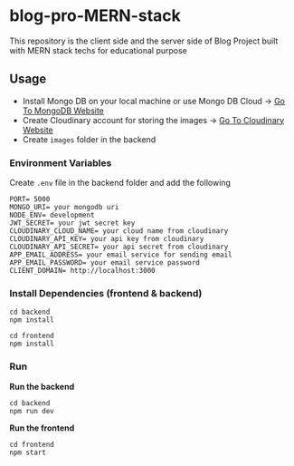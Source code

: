 # blog-pro-MERN-stack
This repository is the client side and the server side of Blog Project built with MERN stack techs  for educational purpose 


## Usage
- Install Mongo DB on your local machine or use Mongo DB Cloud -> [Go To MongoDB Website](https://www.mongodb.com)
- Create Cloudinary account for storing the images -> [Go To Cloudinary Website](https://cloudinary.com/)
- Create `images` folder in the backend

### Environment Variables

Create `.env` file in the backend folder and add the following

```
PORT= 5000
MONGO_URI= your mongodb uri
NODE_ENV= development
JWT_SECRET= your jwt secret key
CLOUDINARY_CLOUD_NAME= your cloud name from cloudinary
CLOUDINARY_API_KEY= your api key from cloudinary
CLOUDINARY_API_SECRET= your api secret from cloudinary
APP_EMAIL_ADDRESS= your email service for sending email
APP_EMAIL_PASSWORD= your email service password
CLIENT_DOMAIN= http://localhost:3000 
```

### Install Dependencies (frontend & backend)

```
cd backend
npm install

cd frontend
npm install
```

### Run

**Run the backend**
```
cd backend
npm run dev
```

**Run the frontend**
```
cd frontend
npm start
```
